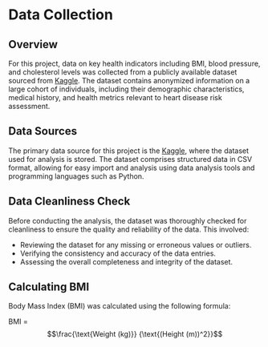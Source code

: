 # Data Collection

## Overview

For this project, data on key health indicators including BMI, blood pressure, and cholesterol levels was collected from a publicly available dataset sourced from [Kaggle](https://www.kaggle.com/datasets/sulianova/cardiovascular-disease-dataset?resource=download). The dataset contains anonymized information on a large cohort of individuals, including their demographic characteristics, medical history, and health metrics relevant to heart disease risk assessment.

## Data Sources

The primary data source for this project is the [Kaggle](https://www.kaggle.com/datasets/sulianova/cardiovascular-disease-dataset?resource=download), where the dataset used for analysis is stored. The dataset comprises structured data in CSV format, allowing for easy import and analysis using data analysis tools and programming languages such as Python.

## Data Cleanliness Check

Before conducting the analysis, the dataset was thoroughly checked for cleanliness to ensure the quality and reliability of the data. This involved:

- Reviewing the dataset for any missing or erroneous values or outliers.
- Verifying the consistency and accuracy of the data entries.
- Assessing the overall completeness and integrity of the dataset.

## Calculating BMI

Body Mass Index (BMI) was calculated using the following formula:

BMI = $$\frac{\text{Weight (kg)}} {\text{(Height (m))^2}}$$
